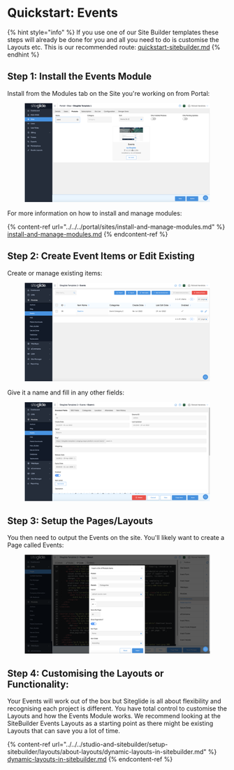 # Quickstart: Events

{% hint style="info" %}
If you use one of our Site Builder templates these steps will already be done for you and all you need to do is customise the Layouts etc. This is our recommended route: [quickstart-sitebuilder.md](../../../studio-and-sitebuilder/setup-sitebuilder/quickstart-sitebuilder.md "mention")
{% endhint %}

## Step 1: Install the Events Module

Install from the Modules tab on the Site you're working on from Portal:

<figure><img src="../../../.gitbook/assets/Siteglide-Modules-Core-Events-Install.png" alt=""><figcaption></figcaption></figure>

For more information on how to install and manage modules:

{% content-ref url="../../../portal/sites/install-and-manage-modules.md" %}
[install-and-manage-modules.md](../../../portal/sites/install-and-manage-modules.md)
{% endcontent-ref %}

## Step 2: Create Event Items or Edit Existing

Create or manage existing items:

<figure><img src="../../../.gitbook/assets/Siteglide-Modules-Core-Events-List.png" alt=""><figcaption></figcaption></figure>

Give it a name and fill in any other fields:

<figure><img src="../../../.gitbook/assets/Siteglide-Modules-Core-Events-Create.png" alt=""><figcaption></figcaption></figure>

## Step 3: Setup the Pages/Layouts

You then need to output the Events on the site. You'll likely want to create a Page called Events:

<figure><img src="../../../.gitbook/assets/Siteglide-Modules-Core-Events-Insert.png" alt=""><figcaption></figcaption></figure>

## Step 4: Customising the Layouts or Functionality:

Your Events will work out of the box but Siteglide is all about flexibility and recognising each project is different. You have total control to customise the Layouts and how the Events Module works. We recommend looking at the SiteBuilder Events Layouts as a starting point as there might be existing Layouts that can save you a lot of time.

{% content-ref url="../../../studio-and-sitebuilder/setup-sitebuilder/layouts/about-layouts/dynamic-layouts-in-sitebuilder.md" %}
[dynamic-layouts-in-sitebuilder.md](../../../studio-and-sitebuilder/setup-sitebuilder/layouts/about-layouts/dynamic-layouts-in-sitebuilder.md)
{% endcontent-ref %}

